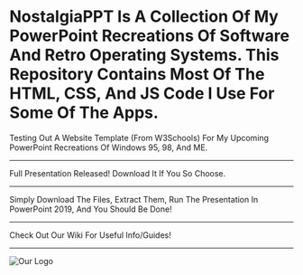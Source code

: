 # NostalgiaPPT Is A Collection Of My PowerPoint Recreations Of Software And Retro Operating Systems. This Repository Contains Most Of The HTML, CSS, And JS Code I Use For Some Of The Apps.
Testing Out A Website Template (From W3Schools) For My Upcoming PowerPoint Recreations Of Windows 95, 98, And ME.

---

Full Presentation Released! Download It If You So Choose.

---

Simply Download The Files, Extract Them, Run The Presentation In PowerPoint 2019, And You Should Be Done!

---

Check Out Our Wiki For Useful Info/Guides!

---

![Our Logo](https://raw.githubusercontent.com/JLucidBytes/nostalgiappt/main/images/cover.png "Logo")
